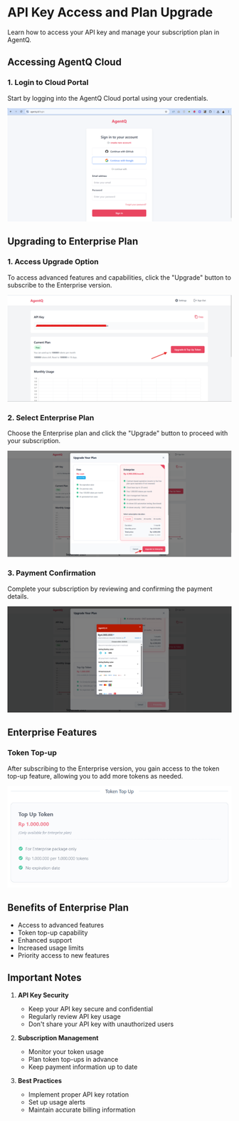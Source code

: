 # API Key Access and Plan Upgrade

Learn how to access your API key and manage your subscription plan in AgentQ.

## Accessing AgentQ Cloud

### 1. Login to Cloud Portal
Start by logging into the AgentQ Cloud portal using your credentials.

![Login Form](/img/tutorial/Akses%20Api%20Key%20and%20Update%20Plan/form%20login%20cloud.png)

## Upgrading to Enterprise Plan

### 1. Access Upgrade Option
To access advanced features and capabilities, click the "Upgrade" button to subscribe to the Enterprise version.

![Upgrade Button](/img/tutorial/Akses%20Api%20Key%20and%20Update%20Plan/click%20button%20upgrade%20untuk%20berlangganan%20versi%20enterprise.png)

### 2. Select Enterprise Plan
Choose the Enterprise plan and click the "Upgrade" button to proceed with your subscription.

![Select Enterprise Plan](/img/tutorial/Akses%20Api%20Key%20and%20Update%20Plan/select%20enterprise%20dan%20click%20button%20upgrade.png)

### 3. Payment Confirmation
Complete your subscription by reviewing and confirming the payment details.

![Payment Confirmation](/img/tutorial/Akses%20Api%20Key%20and%20Update%20Plan/halaman%20konfirmasi%20pembayaran.png)

## Enterprise Features

### Token Top-up
After subscribing to the Enterprise version, you gain access to the token top-up feature, allowing you to add more tokens as needed.

![Token Top-up Feature](/img/tutorial/Akses%20Api%20Key%20and%20Update%20Plan/fitur%20top%20up%20token%20tapi%20hanya%20jika%20sudah%20berlangganan%20versi%20enterprise.png)

## Benefits of Enterprise Plan
- Access to advanced features
- Token top-up capability
- Enhanced support
- Increased usage limits
- Priority access to new features

## Important Notes
1. **API Key Security**
   - Keep your API key secure and confidential
   - Regularly review API key usage
   - Don't share your API key with unauthorized users

2. **Subscription Management**
   - Monitor your token usage
   - Plan token top-ups in advance
   - Keep payment information up to date

3. **Best Practices**
   - Implement proper API key rotation
   - Set up usage alerts
   - Maintain accurate billing information